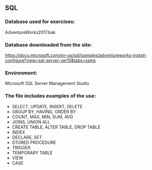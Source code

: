 ## SQL

### Database used for exercises: 
AdventureWorks2017.bak

### Database downloaded from the site:
https://docs.microsoft.com/en-us/sql/samples/adventureworks-install-configure?view=sql-server-ver15&tabs=ssms

### Environment:
Microsoft SQL Server Management Studio 

### The file includes examples of the use:
* SELECT, UPDATE, INSERT, DELETE
* GROUP BY, HAVING, ORDER BY 
* COUNT, MAX, MIN, SUM, AVG
* JOINS, UNION ALL
* CREATE TABLE, ALTER TABLE, DROP TABLE
* INDEX
* DECLARE, SET
* STORED PROCEDURE
* TRIGGER
* TEMPORARY TABLE
* VIEW
* CASE
